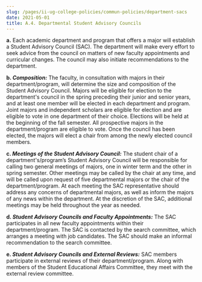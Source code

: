 ```yaml
---
slug: /pages/ii-ug-college-policies/commun-policies/department-sacs
date: 2021-05-01
title: A.4. Departmental Student Advisory Councils
---
```

**a.** Each academic department and program that offers a major will establish a Student Advisory Council (SAC). The department will make every effort to seek advice from the council on matters of new faculty appointments and curricular changes. The council may also initiate recommendations to the department.

**b. _Composition:_** The faculty, in consultation with majors in their department/program, will determine the size and composition of the Student Advisory Council. Majors will be eligible for election to the department's council in the spring preceding their junior and senior years, and at least one member will be elected in each department and program. Joint majors and independent scholars are eligible for election and are eligible to vote in one department of their choice. Elections will be held at the beginning of the fall semester. All prospective majors in the department/program are eligible to vote. Once the council has been elected, the majors will elect a chair from among the newly elected council members.

**c. _Meetings of the Student Advisory Council:_** The student chair of a department's/program’s Student Advisory Council will be responsible for calling two general meetings of majors, one in winter term and the other in spring semester. Other meetings may be called by the chair at any time, and will be called upon request of five departmental majors or the chair of the department/program. At each meeting the SAC representative should address any concerns of departmental majors, as well as inform the majors of any news within the department. At the discretion of the SAC, additional meetings may be held throughout the year as needed.

**d. _Student Advisory Councils and Faculty Appointments:_** The SAC participates in all new faculty appointments within their department/program. The SAC is contacted by the search committee, which arranges a meeting with job candidates. The SAC should make an informal recommendation to the search committee.

**e. _Student Advisory Councils and External Reviews:_** SAC members participate in external reviews of their department/program. Along with members of the Student Educational Affairs Committee, they meet with the external review committee.